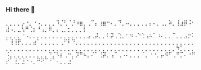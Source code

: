 ### Hi there 👋


⡀⡀⡀⡀⡠⠐⡀⠐⠠⡀⡀⡀⡀⠹⡈⢃⠈⡘⠰⣶⡀⢀⠉⡄⢰⣶⠒⠄⡀⠙⡀⠤⡀⡀⡀⡀⡀⡄⠄⡀⢀⡀⠵⡀⢸⣰⡿⠨⠂⣼⠠⡀⣀⢣⠛⢈⡆⠘⢠⡀⠿⡀⡄⢀⡀⡂⡀⡀⡀⡇
⡀⡀⡀⡀⠐⠠⡀⡀⡀⡀⡀⡀⡀⡀⡀⡀⡀⡀⡀⡀⡀⣠⢀⡼⡀⡀⠇⡽⢀⢑⡀⠂⠲⠠⠑⢑⢠⠦⠁⠰⠄⡀⡀⠉⡀⡀⣠⡒⠅⠁⢸⢸⡟⡀⡀⡀⣴⠁⡀⡀⡀⡀⡀⢀⠋⠇⠙⡀⡀⡀⡀⡀⡀⡀⡀⡀⡀⡀⡀⡀⡀⡀⡀⡀⡀⡀⡀⡀⡀⡀⡀⡀⡀⡀⡀⡀⡀⡀⡀⡀⡀⡀⡀⡀⡀⡀⡀⡀⡀⡀⡀⡀⡀⡀⡀⡀⡀⡀⡀⡀⡀⡀⡀⡀⡀⡀⡀⡀⡀⡀⡀⡀⡀⡀⡀⡀⡀⡀⡀⡀⡀⡀⠳⡁⡀⡀⡀⠨⡀⡀⡀⡀⡀⡀⡀⡀⡀⡀⠙⡈⠣⡆⢀⠒⡀⡹⠛⠦⡀⠌⠁⢘⡽⡀⢠⠉⢀⠠⠄⡀⡀⡀⠈⡀⠐⠐⡀⡤⠺⠋⢀⠛⡉⠄⠐⠛⡜⠁⢸⡈⣸⠐⠠⡀⠛⠝⠉⠘⠁⠄⡀⡀⣰⠁


<!--
**artshade/artshade** is a ✨ _special_ ✨ repository because its `README.md` (this file) appears on your GitHub profile.

Here are some ideas to get you started:

- 🔭 I’m currently working on ...
- 🌱 I’m currently learning ...
- 👯 I’m looking to collaborate on ...
- 🤔 I’m looking for help with ...
- 💬 Ask me about ...
- 📫 How to reach me: ...
- 😄 Pronouns: ...
- ⚡ Fun fact: ...
-->
